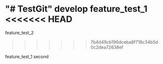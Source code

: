 "# TestGit" 
develop
feature_test_1
<<<<<<< HEAD
=======
feature_test_2
>>>>>>> 7b4d49cb196dceba8f718c34b5d0c2dea72638ef

feature_test_1 second

